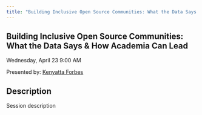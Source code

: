 ```yaml
---  
title: "Building Inclusive Open Source Communities: What the Data Says & How Academia Can Lead"
---
```


## Building Inclusive Open Source Communities: What the Data Says & How Academia Can Lead

Wednesday, April 23
9:00 AM

Presented by: [Kenyatta Forbes](../speakers/kenyatta-forbes.md)

## Description

Session description
